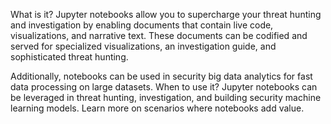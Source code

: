 What is it?
Jupyter notebooks allow you to supercharge your threat hunting and investigation by enabling documents that contain live code, visualizations, and narrative text. These documents can be codified and served for specialized visualizations, an investigation guide, and sophisticated threat hunting.

Additionally, notebooks can be used in security big data analytics for fast data processing on large datasets.
When to use it?
Jupyter notebooks can be leveraged in threat hunting, investigation, and building security machine learning models. Learn more on scenarios where notebooks add value.
